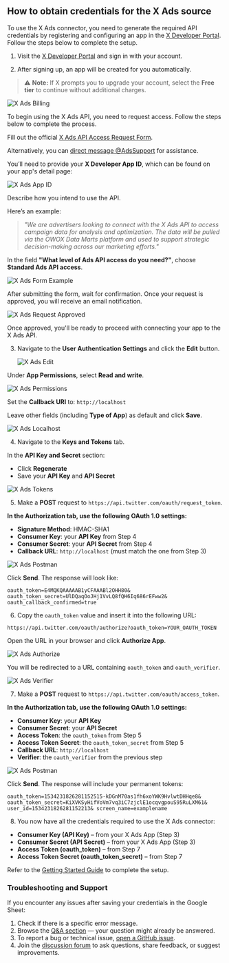 ## How to obtain credentials for the X Ads source

To use the X Ads connector, you need to generate the required API credentials by registering and configuring an app in the [X Developer Portal](https://developer.x.com/). Follow the steps below to complete the setup.

1. Visit the [X Developer Portal](https://developer.x.com/) and sign in with your account.

2. After signing up, an app will be created for you automatically.

> ⚠️ **Note:** If X prompts you to upgrade your account, select the **Free tier** to continue without additional charges.

![X Ads Billing](res/xads_prices.png)

To begin using the X Ads API, you need to request access. Follow the steps below to complete the process. 

Fill out the official [X Ads API Access Request Form](https://docs.google.com/forms/d/e/1FAIpQLSftPYn1PeCkopGzlc-EW7mvwUm-S1P94RANGv6qncehoHJWKg/viewform). 

Alternatively, you can [direct message @AdsSupport](https://ads.x.com/en/help) for assistance.

You’ll need to provide your **X Developer App ID**, which can be found on your app's detail page:  

   ![X Ads App ID](res/xads_appid.png)

Describe how you intend to use the API.  

Here’s an example:

> _"We are advertisers looking to connect with the X Ads API to access campaign data for analysis and optimization. The data will be pulled via the OWOX Data Marts platform and used to support strategic decision-making across our marketing efforts."_

In the field **"What level of Ads API access do you need?"**, choose **Standard Ads API access**.

![X Ads Form Example](res/xads_formexample.png)

After submitting the form, wait for confirmation. Once your request is approved, you will receive an email notification.

![X Ads Request Approved](res/xads_requestapprove.png)

Once approved, you'll be ready to proceed with connecting your app to the X Ads API.

3. Navigate to the **User Authentication Settings** and click the **Edit** button.  

   ![X Ads Edit](res/xads_edit.png)

Under **App Permissions**, select **Read and write**.

   ![X Ads Permissions](res/xads_permissions.png)

Set the **Callback URI** to: `http://localhost`

Leave other fields (including **Type of App**) as default and click **Save**.  

   ![X Ads Localhost](res/xads_localhost.png)

4. Navigate to the **Keys and Tokens** tab. 

In the **API Key and Secret** section:
   - Click **Regenerate**
   - Save your **API Key** and **API Secret**
   
![X Ads Tokens](res/xads_tokens.png)

5. Make a **POST** request to `https://api.twitter.com/oauth/request_token`.

**In the Authorization tab, use the following OAuth 1.0 settings:**

- **Signature Method**: HMAC-SHA1  
- **Consumer Key**: your **API Key** from Step 4  
- **Consumer Secret**: your **API Secret** from Step 4  
- **Callback URL**: `http://localhost` (must match the one from Step 3)  

![X Ads Postman](res/xads_postman.png)

Click **Send**. The response will look like:

`
oauth_token=E4MQKQAAAAAB1yCFAAABl2OHH80&
oauth_token_secret=UlDQaqOoJHj1VvLQ8fQH6Iq686rEFww2&
oauth_callback_confirmed=true
`

6. Copy the `oauth_token` value and insert it into the following URL:

`https://api.twitter.com/oauth/authorize?oauth_token=YOUR_OAUTH_TOKEN`

Open the URL in your browser and click **Authorize App**.  

   ![X Ads Authorize](res/xads_authorize.png)

You will be redirected to a URL containing `oauth_token` and `oauth_verifier`.  

   ![X Ads Verifier](res/xads_verifier.png)

7. Make a **POST** request to `https://api.twitter.com/oauth/access_token`.

**In the Authorization tab, use the following OAuth 1.0 settings:**

- **Consumer Key**: your **API Key**
- **Consumer Secret**: your **API Secret**
- **Access Token**: the `oauth_token` from Step 5
- **Access Token Secret**: the `oauth_token_secret` from Step 5
- **Callback URL**: `http://localhost`
- **Verifier**: the `oauth_verifier` from the previous step

![X Ads Postman](res/xads_accesstoken.png)

Click **Send**. The response will include your permanent tokens:

`
oauth_token=1534231826281152515-kDGnM70as1fh6xoYWK9HvlwtDHHqe8&
oauth_token_secret=KiXVKSyHifVoVm7vq3iC7zjclE1ocqvgpouS95RuLXM61&
user_id=1534231826281152213&
screen_name=examplename
`

8. You now have all the credentials required to use the X Ads connector:

- **Consumer Key (API Key)** – from your X Ads App (Step 3)
- **Consumer Secret (API Secret)** – from your X Ads App (Step 3)
- **Access Token (oauth_token)** – from Step 7
- **Access Token Secret (oauth_token_secret)** – from Step 7

Refer to the [Getting Started Guide](GETTING_STARTED.md) to complete the setup.

### Troubleshooting and Support

If you encounter any issues after saving your credentials in the Google Sheet:

1. Check if there is a specific error message.
2. Browse the [Q&A section](https://github.com/OWOX/owox-data-marts/discussions/categories/q-a) — your question might already be answered.
3. To report a bug or technical issue, [open a GitHub issue](https://github.com/OWOX/owox-data-marts/issues).
4. Join the [discussion forum](https://github.com/OWOX/owox-data-marts/discussions) to ask questions, share feedback, or suggest improvements.
